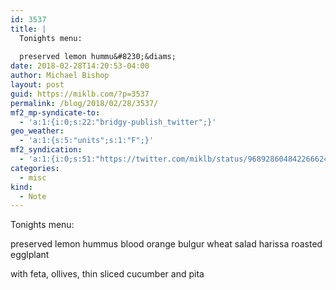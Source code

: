 ```yaml
---
id: 3537
title: |
  Tonights menu:
  
  preserved lemon hummu&#8230;&diams;
date: 2018-02-28T14:20:53-04:00
author: Michael Bishop
layout: post
guid: https://miklb.com/?p=3537
permalink: /blog/2018/02/28/3537/
mf2_mp-syndicate-to:
  - 'a:1:{i:0;s:22:"bridgy-publish_twitter";}'
geo_weather:
  - 'a:1:{s:5:"units";s:1:"F";}'
mf2_syndication:
  - 'a:1:{i:0;s:51:"https://twitter.com/miklb/status/968928604842266624";}'
categories:
  - misc
kind:
  - Note
---
```

Tonights menu:

preserved lemon hummus
blood orange bulgur wheat salad
harissa roasted egglplant

with feta, ollives, thin sliced cucumber and pita
